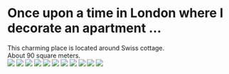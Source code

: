 # Once upon a time in London where I decorate an apartment …                                                                     

This charming place is located around Swiss cottage.                                                                               
About 90 square meters.                                                                                                           
![](X.png?raw=true)
![](X.png?raw=true)
![](X.png?raw=true)
![](X.png?raw=true)
![](X.png?raw=true)
![](X.png?raw=true)
![](X.png?raw=true)
![](X.png?raw=true)
![](X.png?raw=true)
![](X.png?raw=true)
![](X.png?raw=true)
